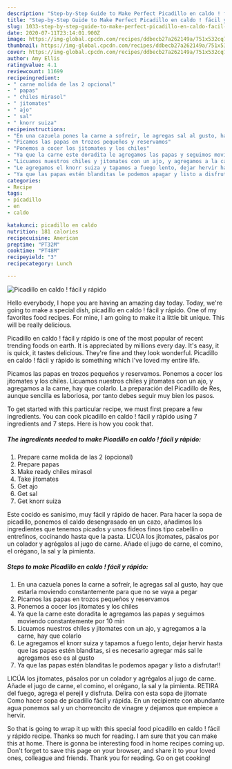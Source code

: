 ```yaml
---
description: "Step-by-Step Guide to Make Perfect Picadillo en caldo ! fácil y rápido"
title: "Step-by-Step Guide to Make Perfect Picadillo en caldo ! fácil y rápido"
slug: 1033-step-by-step-guide-to-make-perfect-picadillo-en-caldo-facil-y-rapido
date: 2020-07-11T23:14:01.900Z
image: https://img-global.cpcdn.com/recipes/ddbecb27a262149a/751x532cq70/picadillo-en-caldo-facil-y-rapido-foto-principal.jpg
thumbnail: https://img-global.cpcdn.com/recipes/ddbecb27a262149a/751x532cq70/picadillo-en-caldo-facil-y-rapido-foto-principal.jpg
cover: https://img-global.cpcdn.com/recipes/ddbecb27a262149a/751x532cq70/picadillo-en-caldo-facil-y-rapido-foto-principal.jpg
author: Amy Ellis
ratingvalue: 4.1
reviewcount: 11699
recipeingredient:
- " carne molida de las 2 opcional"
- " papas"
- " chiles mirasol"
- " jitomates"
- " ajo"
- " sal"
- " knorr suiza"
recipeinstructions:
- "En una cazuela pones la carne a sofreír, le agregas sal al gusto, hay que estarla moviendo constantemente para que no se vaya a pegar"
- "Picamos las papas en trozos pequeños y reservamos"
- "Ponemos a cocer los jitomates y los chiles"
- "Ya que la carne este doradita le agregamos las papas y seguimos moviendo constantemente por 10 min"
- "Licuamos nuestros chiles y jitomates con un ajo, y agregamos a la carne, hay que colarlo"
- "Le agregamos el knorr suiza y tapamos a fuego lento, dejar hervir hasta que las papas estén blanditas, si es necesario agregar más sal le agregamos eso es al gusto"
- "Ya que las papas estén blanditas le podemos apagar y listo a disfrutar!!"
categories:
- Recipe
tags:
- picadillo
- en
- caldo

katakunci: picadillo en caldo 
nutrition: 181 calories
recipecuisine: American
preptime: "PT32M"
cooktime: "PT48M"
recipeyield: "3"
recipecategory: Lunch

---
```



![Picadillo en caldo ! fácil y rápido](https://img-global.cpcdn.com/recipes/ddbecb27a262149a/751x532cq70/picadillo-en-caldo-facil-y-rapido-foto-principal.jpg)

Hello everybody, I hope you are having an amazing day today. Today, we're going to make a special dish, picadillo en caldo ! fácil y rápido. One of my favorites food recipes. For mine, I am going to make it a little bit unique. This will be really delicious.

Picadillo en caldo ! fácil y rápido is one of the most popular of recent trending foods on earth. It is appreciated by millions every day. It's easy, it is quick, it tastes delicious. They're fine and they look wonderful. Picadillo en caldo ! fácil y rápido is something which I've loved my entire life.

Picamos las papas en trozos pequeños y reservamos. Ponemos a cocer los jitomates y los chiles. Licuamos nuestros chiles y jitomates con un ajo, y agregamos a la carne, hay que colarlo. La preparación del Picadillo de Res, aunque sencilla es laboriosa, por tanto debes seguir muy bien los pasos.


To get started with this particular recipe, we must first prepare a few ingredients. You can cook picadillo en caldo ! fácil y rápido using 7 ingredients and 7 steps. Here is how you cook that.

<!--inarticleads1-->

##### The ingredients needed to make Picadillo en caldo ! fácil y rápido:

1. Prepare  carne molida de las 2 (opcional)
1. Prepare  papas
1. Make ready  chiles mirasol
1. Take  jitomates
1. Get  ajo
1. Get  sal
1. Get  knorr suiza


Este cocido es sanisimo, muy fácil y rápido de hacer. Para hacer la sopa de picadillo, ponemos el caldo desengrasado en un cazo, añadimos los ingredientes que tenemos picados y unos fideos finos tipo cabellín o entrefinos, cocinando hasta que la pasta. LICÚA los jitomates, pásalos por un colador y agrégalos al jugo de carne. Añade el jugo de carne, el comino, el orégano, la sal y la pimienta. 

<!--inarticleads2-->

##### Steps to make Picadillo en caldo ! fácil y rápido:

1. En una cazuela pones la carne a sofreír, le agregas sal al gusto, hay que estarla moviendo constantemente para que no se vaya a pegar
1. Picamos las papas en trozos pequeños y reservamos
1. Ponemos a cocer los jitomates y los chiles
1. Ya que la carne este doradita le agregamos las papas y seguimos moviendo constantemente por 10 min
1. Licuamos nuestros chiles y jitomates con un ajo, y agregamos a la carne, hay que colarlo
1. Le agregamos el knorr suiza y tapamos a fuego lento, dejar hervir hasta que las papas estén blanditas, si es necesario agregar más sal le agregamos eso es al gusto
1. Ya que las papas estén blanditas le podemos apagar y listo a disfrutar!!


LICÚA los jitomates, pásalos por un colador y agrégalos al jugo de carne. Añade el jugo de carne, el comino, el orégano, la sal y la pimienta. RETIRA del fuego, agrega el perejil y disfruta. Delira con esta sopa de jitomate Como hacer sopa de picadillo fácil y rápida. En un recipiente con abundante agua ponemos sal y un chorreoncito de vinagre y dejamos que empiece a hervir. 

So that is going to wrap it up with this special food picadillo en caldo ! fácil y rápido recipe. Thanks so much for reading. I am sure that you can make this at home. There is gonna be interesting food in home recipes coming up. Don't forget to save this page on your browser, and share it to your loved ones, colleague and friends. Thank you for reading. Go on get cooking!
